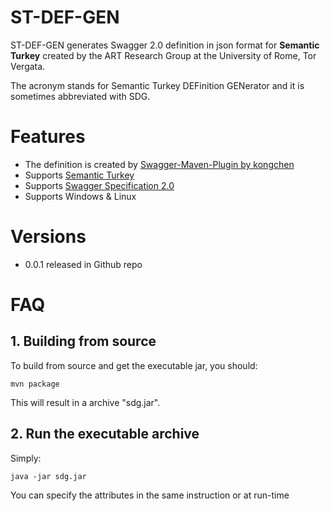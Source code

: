 # ST-DEF-GEN  

ST-DEF-GEN generates Swagger 2.0 definition in json format for **Semantic Turkey** created by the ART Research Group at the University of Rome, Tor Vergata.

The acronym stands for Semantic Turkey DEFinition GENerator and it is sometimes abbreviated with SDG. 


# Features

* The definition is created by [Swagger-Maven-Plugin by kongchen](https://github.com/kongchen/swagger-maven-plugin)
* Supports [Semantic Turkey](http://semanticturkey.uniroma2.it/)
* Supports [Swagger Specification 2.0](https://github.com/swagger-api/swagger-spec/blob/master/versions/2.0.md)
* Supports Windows & Linux

# Versions
- 0.0.1 released in Github repo

# FAQ

## 1. Building from source

To build from source and get the executable jar, you should:
```
mvn package
```
This will result in a archive "sdg.jar". 

## 2. Run the executable archive

Simply:
```
java -jar sdg.jar 
```
You can specify the attributes in the same instruction or at run-time
